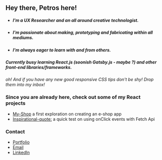 ## Hey there, Petros here!

- ##### I'm a UX Researcher and an all around creative technologist. 
- ##### I'm passionate about **making**, **prototyping** and **fabricating** within all mediums.  
- ##### I'm always eager to learn with and from others. 

##### Currently busy learning **React.js** (soonish **Gatsby.js** - *maybe ?*) and other front-end libraries/frameworks.

*oh! And if you have any new good responsive CSS tips don't be shy! Drop them into my inbox!* 

### Since you are already here, check out some of my React projects
- [My-Shop](https://github.com/koukoumpitsa/shop) a first exploration on creating an e-shop app
- [Inspirational-quote:](https://github.com/koukoumpitsa/inspirational-quote) a quick test on using onClick events with Fetch Api

### Contact
- [Portfolio](#) 
- [Email](petros.chantz@gmail.com)
- [LinkedIn](https://www.linkedin.com/in/petroschantz/)
